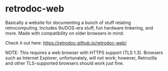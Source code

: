 # retrodoc-web
Basically a website for documenting a bunch of stuff relating retrocomputing. Includes 9x/DOS-era stuff, fun hardware tinkering, and more. Made with compatibility on older browsers in mind.

Check it out here: https://retrodoc.github.io/retrodoc-web/

NOTE: This requires a web browser with HTTPS support (TLS 1.3). Browsers such as Internet Explorer, unfortunately, will not work; however, Retrozilla and other TLS-supported browsers should work just fine.
